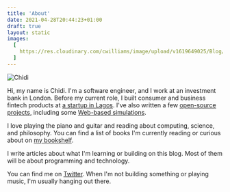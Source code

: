 ```yaml
---
title: 'About'
date: 2021-04-28T20:44:23+01:00
draft: true
layout: static
images:
  [
    https://res.cloudinary.com/cwilliams/image/upload/v1619649025/Blog/EIxuQfNv_400x400.jpg,
  ]
---
```


![Chidi](https://res.cloudinary.com/cwilliams/image/upload/c_scale,w_200/v1619649025/Blog/EIxuQfNv_400x400.jpg)

Hi, my name is Chidi. I'm a software engineer, and I work at an investment bank in London. Before my current role, I built consumer and business fintech products at [a startup in Lagos](/2020/#changing-jobs). I've also written a few [open-source projects](https://github.com/chidiwilliams/), including some [Web-based simulations](/simulations/).

I love playing the piano and guitar and reading about computing, science, and philosophy. You can find a list of books I'm currently reading or curious about on [my bookshelf](/bookshelf/).

I write articles about what I'm learning or building on this blog. Most of them will be about programming and technology.

You can find me on [Twitter](https://twitter.com/ChidiWilliams__). When I'm not building something or playing music, I'm usually hanging out there.
